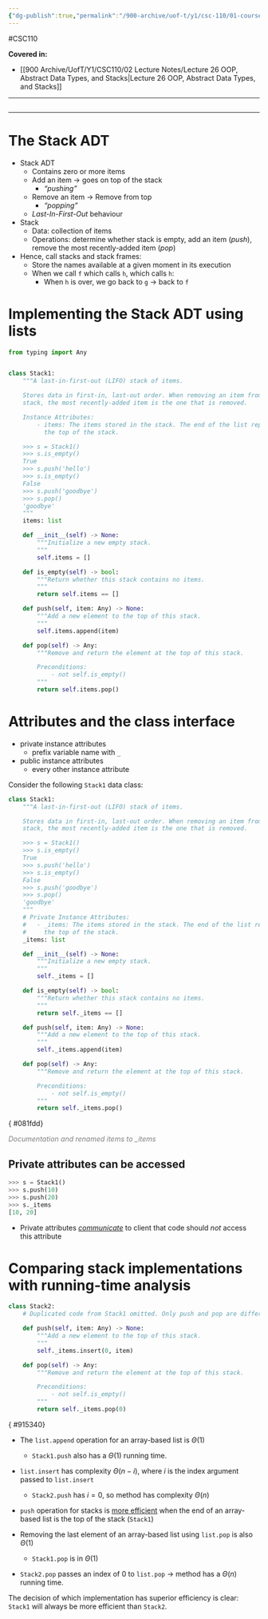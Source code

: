 ```yaml
---
{"dg-publish":true,"permalink":"/900-archive/uof-t/y1/csc-110/01-course-notes/10-abstraction-classes-software-design/10-5-stacks/","created":"2023-11-21T13:10:09.471-08:00","updated":"2023-12-01T14:26:25.720-08:00"}
---
```


#CSC110

**Covered in:**
- [[900 Archive/UofT/Y1/CSC110/02 Lecture Notes/Lecture 26 OOP, Abstract Data Types, and Stacks\|Lecture 26 OOP, Abstract Data Types, and Stacks]]
---
```table-of-contents
```
---
# The Stack ADT

- Stack ADT
	- Contains zero or more items
	- Add an item → goes on top of the stack
		- *“pushing”*
	- Remove an item → Remove from top
		- *“popping”*
	- *Last-In-First-Out* behaviour
- Stack
	- Data: collection of items
	- Operations: determine whether stack is empty, add an item (*push*), remove the most recently-added item (*pop*)
- Hence, call stacks and stack frames:
	- Store the names available at a given moment in its execution
	- When we call `f` which calls `h`, which calls `h`:
		- When `h` is over, we go back to `g` → back to `f`

# Implementing the Stack ADT using lists

```python
from typing import Any


class Stack1:
    """A last-in-first-out (LIFO) stack of items.

    Stores data in first-in, last-out order. When removing an item from the
    stack, the most recently-added item is the one that is removed.

    Instance Attributes:
        - items: The items stored in the stack. The end of the list represents
          the top of the stack.

    >>> s = Stack1()
    >>> s.is_empty()
    True
    >>> s.push('hello')
    >>> s.is_empty()
    False
    >>> s.push('goodbye')
    >>> s.pop()
    'goodbye'
    """
    items: list

    def __init__(self) -> None:
        """Initialize a new empty stack.
        """
        self.items = []

    def is_empty(self) -> bool:
        """Return whether this stack contains no items.
        """
        return self.items == []

    def push(self, item: Any) -> None:
        """Add a new element to the top of this stack.
        """
        self.items.append(item)

    def pop(self) -> Any:
        """Remove and return the element at the top of this stack.

        Preconditions:
            - not self.is_empty()
        """
        return self.items.pop()
```

# Attributes and the class interface

- private instance attributes
	- prefix variable name with `_`
- public instance attributes
	- every other instance attribute

Consider the following `Stack1` data class:
```python
class Stack1:
    """A last-in-first-out (LIFO) stack of items.

    Stores data in first-in, last-out order. When removing an item from the
    stack, the most recently-added item is the one that is removed.

    >>> s = Stack1()
    >>> s.is_empty()
    True
    >>> s.push('hello')
    >>> s.is_empty()
    False
    >>> s.push('goodbye')
    >>> s.pop()
    'goodbye'
    """
    # Private Instance Attributes:
    #   - _items: The items stored in the stack. The end of the list represents
    #     the top of the stack.
    _items: list

    def __init__(self) -> None:
        """Initialize a new empty stack.
        """
        self._items = []

    def is_empty(self) -> bool:
        """Return whether this stack contains no items.
        """
        return self._items == []

    def push(self, item: Any) -> None:
        """Add a new element to the top of this stack.
        """
        self._items.append(item)

    def pop(self) -> Any:
        """Remove and return the element at the top of this stack.

        Preconditions:
            - not self.is_empty()
        """
        return self._items.pop()
```
{ #081fdd}


<div class="caption" style="color: grey"><i>Documentation and renamed items to _items</i></div>

## Private attributes can be accessed

```python
>>> s = Stack1()
>>> s.push(10)
>>> s.push(20)
>>> s._items
[10, 20]
```

- Private attributes *<u>communicate</u>* to client that code should *not* access this attribute

# Comparing stack implementations with running-time analysis

```python
class Stack2:
    # Duplicated code from Stack1 omitted. Only push and pop are different.

    def push(self, item: Any) -> None:
        """Add a new element to the top of this stack.
        """
        self._items.insert(0, item)

    def pop(self) -> Any:
        """Remove and return the element at the top of this stack.

        Preconditions:
            - not self.is_empty()
        """
        return self._items.pop(0)
```
{ #915340}


- The `list.append` operation for an array-based list is $\Theta (1)$
	- `Stack1.push` also has a $\Theta (1)$ running time.
- `list.insert` has complexity $\Theta (n-i)$, where $i$ is the index argument passed to `list.insert`
	- `Stack2.push` has $i = 0$, so method has complexity $\Theta (n)$
- `push` operation for stacks is <u>more efficient</u> when the end of an array-based list is the top of the stack (`Stack1`)

- Removing the last element of an array-based list using `list.pop` is also $\Theta (1)$
	- `Stack1.pop` is in $\Theta(1)$
- `Stack2.pop` passes an index of 0 to `list.pop` → method has a $\Theta (n)$ running time.

The decision of which implementation has superior efficiency is clear: `Stack1` will always be more efficient than `Stack2`. 